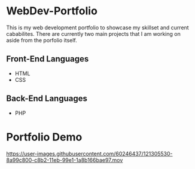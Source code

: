 # WebDev-Portfolio
This is my web development portfolio to showcase my skillset and current cababilites. There are currently two main projects that I am working on aside from the porfolio itself.

## Front-End Languages
- HTML
- CSS

## Back-End Languages
- PHP

# Portfolio Demo

https://user-images.githubusercontent.com/60246437/121305530-8a99c800-c8b2-11eb-99e1-1a8b166bae97.mov





